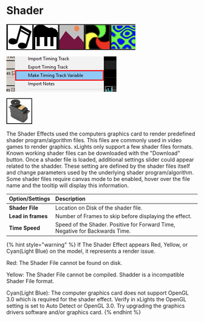 # Shader

![Icon](../../.gitbook/assets/image%20%28471%29.png)

![](../../.gitbook/assets/image%20%28349%29.png)

![](../../.gitbook/assets/image%20%28161%29.png)

The Shader Effects used the computers graphics card to render predefined shader program/algorithm files. This files are commonly used in video games to render graphics. xLights only support a few shader files formats. Known working shader files can be downloaded with the "Download" button. Once a shader file is loaded, additional settings slider could appear related to the shadder. These setting are defined by the shader files itself and change parameters used by the underlying shader program/algorithm. Some shader files require canvas mode to be enabled, hover over the file name and the tooltip will display this information.

| Option/Settings | Description |
| :--- | :--- |
| **Shader File** | Location on Disk of the shader file. |
| **Lead in frames** | Number of Frames to skip before displaying the effect. |
| **Time Speed** | Speed of the Shader. Positive for Forward Time, Negative for Backwards Time. |

{% hint style="warning" %}
If The Shader Effect appears Red, Yellow, or Cyan\(Light Blue\) on the model, it represents a render issue.

Red: The Shader File cannot be found on disk.

Yellow: The Shader File cannot be compiled. Shadder is a incompatible Shader File format.

Cyan\(Light Blue\): The computer graphics card does not support OpenGL 3.0 which is required for the shader effect. Verify in xLights the OpenGL setting is set to Auto Detect or OpenGL 3.0. Try upgrading the graphics drivers software and/or graphics card.
{% endhint %}

